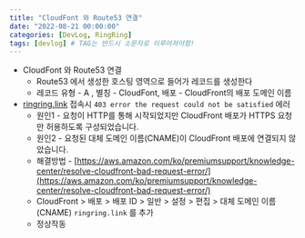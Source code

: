 ```yaml
---
title: "CloudFont 와 Route53 연결"
date: "2022-08-21 00:00:00"
categories: [DevLog, RingRing]
tags: [devlog] # TAG는 반드시 소문자로 이루어져야함!
---
```


- CloudFont 와 Route53 연결
  - Route53 에서 생성한 호스팅 영역으로 들어가 레코드를 생성한다
  - 레코드 유형 - A , 별칭 - CloudFont, 배포 - CloudFront의 배포 도메인 이름
- [ringring.link](http://ringring.link) 접속시 `403 error the request could not be satisfied` 에러
  - 원인1 - 요청이 HTTP를 통해 시작되었지만 CloudFront 배포가 HTTPS 요청만 허용하도록 구성되었습니다.
  - 원인2 - 요청된 대체 도메인 이름(CNAME)이 CloudFront 배포에 연결되지 않았습니다.
  - 해결방법 - [https://aws.amazon.com/ko/premiumsupport/knowledge-center/resolve-cloudfront-bad-request-error/](https://aws.amazon.com/ko/premiumsupport/knowledge-center/resolve-cloudfront-bad-request-error/)
  - CloudFront > 배포 > 배포 ID > 일반 > 설정 > 편집 > 대체 도메인 이름(CNAME) `ringring.link` 를 추가
  - 정상작동
